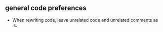 ## general code preferences

- When rewriting code, leave unrelated code and unrelated comments as is.
